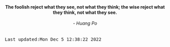 
<div align="center"><b><span>The foolish reject what they see, not what they think; the wise reject what they think, not what they see.</span></b><br><br><i> - Huang Po</i></div>
<br><br><kbd>Last updated:Mon Dec  5 12:38:22 2022</kbd>